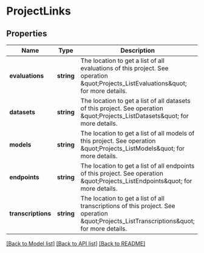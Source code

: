 # ProjectLinks

## Properties
Name | Type | Description | Notes
------------ | ------------- | ------------- | -------------
**evaluations** | **string** | The location to get a list of all evaluations of this project. See operation \&quot;Projects_ListEvaluations\&quot; for more details. | [optional] 
**datasets** | **string** | The location to get a list of all datasets of this project. See operation \&quot;Projects_ListDatasets\&quot; for more details. | [optional] 
**models** | **string** | The location to get a list of all models of this project. See operation \&quot;Projects_ListModels\&quot; for more details. | [optional] 
**endpoints** | **string** | The location to get a list of all endpoints of this project. See operation \&quot;Projects_ListEndpoints\&quot; for more details. | [optional] 
**transcriptions** | **string** | The location to get a list of all transcriptions of this project. See operation \&quot;Projects_ListTranscriptions\&quot; for more details. | [optional] 

[[Back to Model list]](../README.md#documentation-for-models) [[Back to API list]](../README.md#documentation-for-api-endpoints) [[Back to README]](../README.md)


